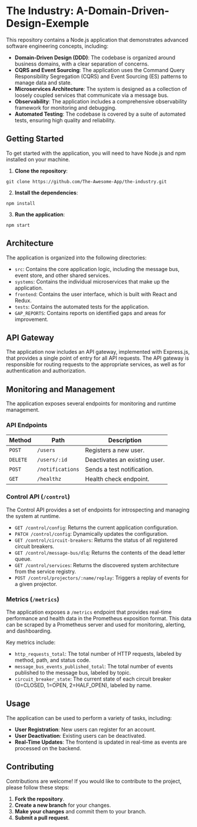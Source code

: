 # The Industry: A-Domain-Driven-Design-Exemple

This repository contains a Node.js application that demonstrates advanced software engineering concepts, including:

- **Domain-Driven Design (DDD)**: The codebase is organized around business domains, with a clear separation of concerns.
- **CQRS and Event Sourcing**: The application uses the Command Query Responsibility Segregation (CQRS) and Event Sourcing (ES) patterns to manage data and state.
- **Microservices Architecture**: The system is designed as a collection of loosely coupled services that communicate via a message bus.
- **Observability**: The application includes a comprehensive observability framework for monitoring and debugging.
- **Automated Testing**: The codebase is covered by a suite of automated tests, ensuring high quality and reliability.

## Getting Started

To get started with the application, you will need to have Node.js and npm installed on your machine.

1. **Clone the repository**:

```
git clone https://github.com/The-Awesome-App/the-industry.git
```

2. **Install the dependencies**:

```
npm install
```

3. **Run the application**:

```
npm start
```

## Architecture

The application is organized into the following directories:

- `src`: Contains the core application logic, including the message bus, event store, and other shared services.
- `systems`: Contains the individual microservices that make up the application.
- `frontend`: Contains the user interface, which is built with React and Redux.
- `tests`: Contains the automated tests for the application.
- `GAP_REPORTS`: Contains reports on identified gaps and areas for improvement.

## API Gateway

The application now includes an API gateway, implemented with Express.js, that provides a single point of entry for all API requests. The API gateway is responsible for routing requests to the appropriate services, as well as for authentication and authorization.

## Monitoring and Management

The application exposes several endpoints for monitoring and runtime management.

### API Endpoints

| Method | Path               | Description                  |
| ------ | ------------------ | ---------------------------- |
| `POST` | `/users`           | Registers a new user.        |
| `DELETE` | `/users/:id`     | Deactivates an existing user.|
| `POST` | `/notifications`   | Sends a test notification.   |
| `GET`  | `/healthz`         | Health check endpoint.       |

### Control API (`/control`)

The Control API provides a set of endpoints for introspecting and managing the system at runtime.

-   `GET /control/config`: Returns the current application configuration.
-   `PATCH /control/config`: Dynamically updates the configuration.
-   `GET /control/circuit-breakers`: Returns the status of all registered circuit breakers.
-   `GET /control/message-bus/dlq`: Returns the contents of the dead letter queue.
-   `GET /control/services`: Returns the discovered system architecture from the service registry.
-   `POST /control/projectors/:name/replay`: Triggers a replay of events for a given projector.

### Metrics (`/metrics`)

The application exposes a `/metrics` endpoint that provides real-time performance and health data in the Prometheus exposition format. This data can be scraped by a Prometheus server and used for monitoring, alerting, and dashboarding.

Key metrics include:

-   `http_requests_total`: The total number of HTTP requests, labeled by method, path, and status code.
-   `message_bus_events_published_total`: The total number of events published to the message bus, labeled by topic.
-   `circuit_breaker_state`: The current state of each circuit breaker (0=CLOSED, 1=OPEN, 2=HALF_OPEN), labeled by name.

## Usage

The application can be used to perform a variety of tasks, including:

- **User Registration**: New users can register for an account.
- **User Deactivation**: Existing users can be deactivated.
- **Real-Time Updates**: The frontend is updated in real-time as events are processed on the backend.

## Contributing

Contributions are welcome! If you would like to contribute to the project, please follow these steps:

1. **Fork the repository**.
2. **Create a new branch** for your changes.
3. **Make your changes** and commit them to your branch.
4. **Submit a pull request**.
